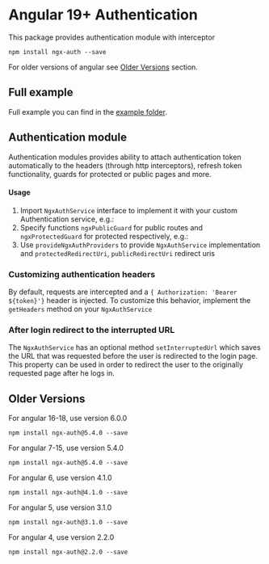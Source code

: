 # Angular 19+ Authentication

This package provides authentication module with interceptor

```
npm install ngx-auth --save
```

For older versions of angular see [Older Versions](#older-versions) section.

## Full example
Full example you can find in the [example folder](example).

## Authentication module

Authentication modules provides ability to attach authentication token automatically to the headers
(through http interceptors), refresh token functionality, guards for protected or public pages and more.

#### Usage
1. Import `NgxAuthService` interface to implement it with your custom Authentication service, e.g.:
2. Specify functions `ngxPublicGuard` for public routes and `ngxProtectedGuard` for protected respectively, e.g.:
3. Use `provideNgxAuthProviders` to provide `NgxAuthService` implementation and `protectedRedirectUri`, `publicRedirectUri` redirect uris

### Customizing authentication headers
By default, requests are intercepted and a `{ Authorization: 'Bearer ${token}'}` header is injected. To customize this behavior, implement the `getHeaders` method on your `NgxAuthService`

### After login redirect to the interrupted URL
The `NgxAuthService` has an optional method `setInterruptedUrl` which saves the URL that was requested before the user is redirected to the login page. This property can be used in order to redirect the user to the originally requested page after he logs in.


## Older Versions
For angular 16-18, use version 6.0.0
```
npm install ngx-auth@5.4.0 --save
```
For angular 7-15, use version 5.4.0
```
npm install ngx-auth@5.4.0 --save
```

For angular 6, use version 4.1.0
```
npm install ngx-auth@4.1.0 --save
```

For angular 5, use version 3.1.0
```
npm install ngx-auth@3.1.0 --save
```

For angular 4, use version 2.2.0
```
npm install ngx-auth@2.2.0 --save
```

